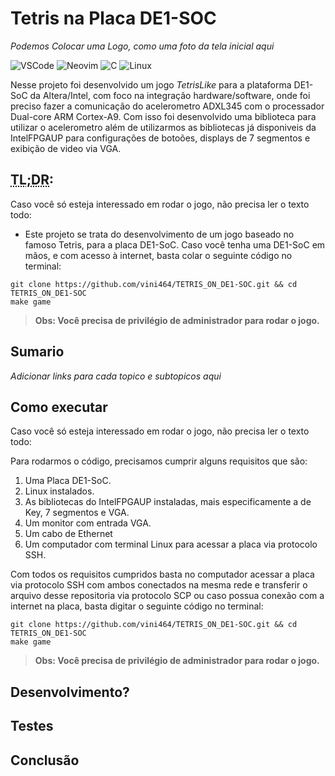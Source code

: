 # Tetris na Placa DE1-SOC

*_Podemos Colocar uma Logo, como uma foto da tela inicial aqui_*

![VSCode](https://img.shields.io/badge/Editor-VSCode-blue?logo=visual-studio-code&logoColor=white)
![Neovim](https://img.shields.io/badge/Editor-Neovim-green?logo=neovim&logoColor=white)
![C](https://img.shields.io/badge/Linguagem-C-blue?logo=c&logoColor=white)
![Linux](https://img.shields.io/badge/OS-Linux-yellow?logo=linux&logoColor=white)

Nesse projeto foi desenvolvido um jogo *_TetrisLike_* para a plataforma DE1-SoC da Altera/Intel, com foco na integração hardware/software, onde foi preciso fazer a comunicação do acelerometro ADXL345 com o processador Dual-core ARM Cortex-A9. Com isso foi desenvolvido uma biblioteca para utilizar o acelerometro além de utilizarmos as bibliotecas já disponiveis da IntelFPGAUP para configurações de botoões, displays de 7 segmentos e exibição de video via VGA.

## <abbr title="Too Long Didn't Read">TL;DR</abbr>:

Caso você só esteja interessado em rodar o jogo, não precisa ler o texto todo:

- Este projeto se trata do desenvolvimento de um jogo baseado no famoso Tetris, para a placa DE1-SoC. Caso você tenha uma DE1-SoC em mãos, e com acesso à internet, basta colar o seguinte código no terminal:
```
git clone https://github.com/vini464/TETRIS_ON_DE1-SOC.git && cd TETRIS_ON_DE1-SOC
make game
```
> **Obs: Você precisa de privilégio de administrador para rodar o jogo.**

## Sumario

*_Adicionar links para cada topico e subtopicos aqui_*

## Como executar
Caso você só esteja interessado em rodar o jogo, não precisa ler o texto todo:

Para rodarmos o código, precisamos cumprir alguns requisitos que são:

 1. Uma Placa DE1-SoC.
 2. Linux instalados.
 3. As bibliotecas do IntelFPGAUP instaladas, mais especificamente a de Key, 7 segmentos e VGA.
 4. Um monitor com entrada VGA.
 5. Um cabo de Ethernet
 6. Um computador com terminal Linux para acessar a placa via protocolo SSH.

Com todos os requisitos cumpridos basta no computador acessar a placa via protocolo SSH com ambos conectados na mesma rede e transferir o arquivo desse repositoria via protocolo SCP ou caso possua conexão com a internet na placa, basta digitar o seguinte código no terminal:
```
git clone https://github.com/vini464/TETRIS_ON_DE1-SOC.git && cd TETRIS_ON_DE1-SOC
make game
```
> **Obs: Você precisa de privilégio de administrador para rodar o jogo.**


## Desenvolvimento?

## Testes

## Conclusão
